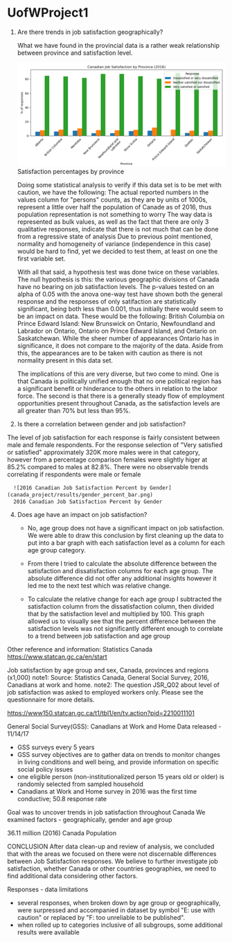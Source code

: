 # UofWProject1

1.	Are there trends in job satisfaction geographically? 

    What we have found in the provincial data is a rather weak relationship between province and satisfaction level.

    ![Satisfaction percentages by province](canada_project/results/province_bar_percent.png)
    Satisfaction percentages by province
    
    
    Doing some statistical analysis to verify if this data set is to be met with caution, we have the following:
    The actual reported numbers in the values column for "persons" counts, as they are by units of 1000s, represent a little over half the population of Canade as of 2016, thus population representation is not something to worry
    The way data is represented as bulk values, as well as the fact that there are only 3 qualitative responses, indicate that there is not much that can be done from a regressive state of analysis
    Due to previous point mentioned, normality and homogeneity of variance (independence in this case) would be hard to find, yet we decided to test them, at least on one the first variable set.

    With all that said, a hypothesis test was done twice on these variables. The null hypothesis is this: the various geographic divisions of Canada have no bearing on job satisfaction levels. The p-values tested on an alpha of 0.05 with the anova one-way test have shown both the general response and the responses of only satifaction are statistically significant, being both less than 0.001, thus initially there would seem to be an impact on data. 
    These would be the following: British Columbia on Prince Edward Island: New Brunswick on Ontario, Newfoundland and Labrador on Ontario, Ontario on Prince Edward Island, and Ontario on Saskatchewan. While the sheer number of appearances Ontario has in significance, it does not compare to the majority of the data. Aside from this, the appearances are to be taken with caution as there is not normality present in this data set.

    The implications of this are very diverse, but two come to mind. One is that Canada is politically unified enough that no one political region has a significant benefit or hinderance to the others in relation to the labor force. The second is that there is a generally steady flow of employment opportunities present throughout Canada, as the satisfaction levels are all greater than 70% but less than 95%.

2.	Is there a correlation between gender and job satisfaction?
   
   The level of job satisfaction for each response is fairly consistent between male and female respondents.    For the response selection of "Very satisfied or satisfied" approximately 320K more males were in that category, however from a percentage comparison females were slightly higer at 85.2% compared to males at 82.8%.
  	There were no observable trends correlating if respondents were male or female

      ![2016 Canadian Job Satisfaction Percent by Gender](canada_project/results/gender_percent_bar.png)
      2016 Canadian Job Satisfaction Percent by Gender

4.	Does age have an impact on job satisfaction?
   
    - No, age group does not have a significant impact on job satisfaction. We were able to draw this conclusion by first cleaning up the data to put into a bar graph with each satisfaction level as a column for each age group category.
  	
  	- From there I tried to calculate the absolute difference between the satisfaction and dissatisfaction columns for each age group. The absolute difference did not offer any additional insights however it led me to the next test which was relative change.
  	
  	- To calculate the relative change for each age group I subtracted the satisfaction column from the dissatisfaction column, then divided that by the satisfaction level and multiplied by 100. This graph allowed us to visually see that the percent difference between the satisfaction levels was not significantly different enough to correlate to a trend between job satisfaction and age group

Other reference and information:
Statistics Canada
https://www.statcan.gc.ca/en/start

Job satisfaction by age group and sex, Canada, provinces and regions (x1,000)
note1: Source: Statistics Canada, General Social Survey, 2016, Canadians at work and home.
note2: The question JSR_Q02 about level of job satisfaction was asked to employed workers only. Please see the questionnaire for more details.

https://www150.statcan.gc.ca/t1/tbl1/en/tv.action?pid=2210011101

General Social Survey(GSS): Canadians at Work and Home
Data released - 11/14/17
- GSS surveys every 5 years
- GSS survey objectives are to gather data on trends to monitor changes in living conditions and well being, and provide information on specific social policy issues
- one eligible person (non-institutionalized person 15 years old or older) is randomly selected from sampled household
- Canadians at Work and Home survey in 2016 was the first time conductive; 50.8 response rate

Goal was to uncover trends in job satisfaction throughout Canada
We examined factors - geographically, gender and age group

36.11 million (2016) Canada Population

CONCLUSION
After data clean-up and review of analysis, we concluded that with the areas we focused on there were not discernable differences between Job Satisfaction responses.
We believe to further investigate job satisfaction, whether Canada or other countries geographies, we need to find additional data considering other factors.

Responses - data limitations
- several responses, when broken down by age group or geographically, were surpressed and accompanied in dataset by symbol "E: use with caution" or replaced by "F: too unreliable to be published".
- when rolled up to categories inclusive of all subgroups, some additional results were available



